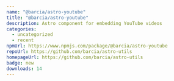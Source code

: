 ```yaml
---
name: "@barcia/astro-youtube"
title: "@barcia/astro-youtube"
description: Astro component for embedding YouTube videos
categories:
  - uncategorized
  - recent
npmUrl: https://www.npmjs.com/package/@barcia/astro-youtube
repoUrl: https://github.com/barcia/astro-utils
homepageUrl: https://github.com/barcia/astro-utils
badge: new
downloads: 14
---
```

